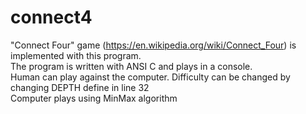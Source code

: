 # connect4
"Connect Four" game (https://en.wikipedia.org/wiki/Connect_Four) is implemented with this program.<br>
The program is written with ANSI C and plays in a console.<br>
Human can play against the computer. Difficulty can be changed by changing DEPTH define in line 32<br>
Computer plays using MinMax algorithm<br>


